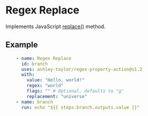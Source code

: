 # Regex Replace

Implements JavaScript [replace()](https://developer.mozilla.org/en-US/docs/Web/JavaScript/Reference/Global_Objects/String/replace) method.

## Example
```yml
    - name: Regex Replace
      id: branch
      uses: ashley-taylor/regex-property-action@v1.2
      with:
        value: "Hello, world!"
        regex: "world"
        flags: "" # Optional, defaults to "g"
        replacement: "universe"
    - name: branch
      run: echo "${{ steps.branch.outputs.value }}"
``` 
   
